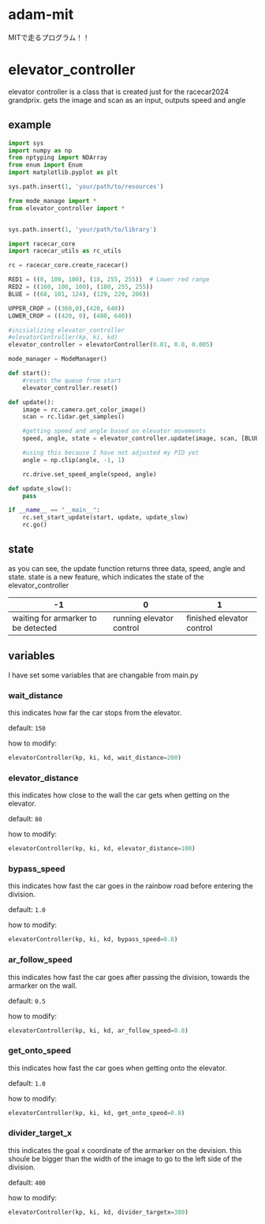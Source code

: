 # adam-mit
MITで走るプログラム！！

# elevator_controller

elevator controller is a class that is created just for the racecar2024 grandprix. gets the image and scan as an input, outputs speed and angle
## example

```python
import sys
import numpy as np
from nptyping import NDArray
from enum import Enum
import matplotlib.pyplot as plt

sys.path.insert(1, 'your/path/to/resources')

from mode_manage import *
from elevator_controller import *


sys.path.insert(1, 'your/path/to/library')

import racecar_core
import racecar_utils as rc_utils

rc = racecar_core.create_racecar()

RED1 = ((0, 100, 100), (18, 255, 255))  # Lower red range
RED2 = ((160, 100, 100), (180, 255, 255))
BLUE = ((68, 101, 124), (129, 229, 206))

UPPER_CROP = ((360,0),(420, 640))
LOWER_CROP = ((420, 0), (480, 640))

#inisializing elevator_controller
#elevatorController(kp, ki, kd)
elevator_controller = elevatorController(0.01, 0.0, 0.005)

mode_manager = ModeManager()

def start():
    #resets the queue from start
    elevator_controller.reset()

def update():
    image = rc.camera.get_color_image()
    scan = rc.lidar.get_samples()

    #getting speed and angle based on elevator movements
    speed, angle, state = elevator_controller.update(image, scan, [BLUE], [RED1, RED2])

    #using this because I have not adjusted my PID yet
    angle = np.clip(angle, -1, 1)

    rc.drive.set_speed_angle(speed, angle)

def update_slow():
    pass

if __name__ == "__main__":
    rc.set_start_update(start, update, update_slow)
    rc.go()
```

## state

as you can see, the update function returns three data, speed, angle and state. state is a new feature, which indicates the state of the elevator_controller

| -1   | 0     | 1    |
|------|-------|------|
| waiting for armarker to be detected | running elevator control | finished elevator control |

## variables

I have set some variables that are changable from main.py

### wait_distance
this indicates how far the car stops from the elevator.

default:
```150```

how to modify:
```python
elevatorController(kp, ki, kd, wait_distance=200)
```
### elevator_distance
this indicates how close to the wall the car gets when getting on the elevator.

default:
```80```

how to modify:
```python
elevatorController(kp, ki, kd, elevator_distance=100)
```
### bypass_speed
this indicates how fast the car goes in the rainbow road before entering the division.

default:
```1.0```

how to modify:
```python
elevatorController(kp, ki, kd, bypass_speed=0.8)
```
### ar_follow_speed
this indicates how fast the car goes after passing the division, towards the armarker on the wall.

default:
```0.5```

how to modify:
```python
elevatorController(kp, ki, kd, ar_follow_speed=0.8)
```
### get_onto_speed
this indicates how fast the car goes when getting onto the elevator.

default:
```1.0```

how to modify:
```python
elevatorController(kp, ki, kd, get_onto_speed=0.8)
```
### divider_target_x
this indicates the goal x coordinate of the armarker on the devision. this shoule be bigger than the width of the image to go to the left side of the division.

default:
```400```

how to modify:
```python
elevatorController(kp, ki, kd, divider_targetx=380)
```
